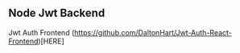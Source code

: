 ## Node Jwt Backend

Jwt Auth Frontend (https://github.com/DaltonHart/Jwt-Auth-React-Frontend)[HERE]
